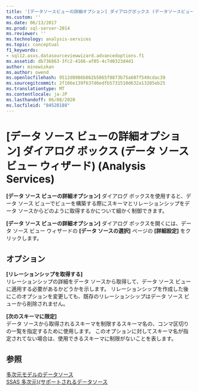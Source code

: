 ```yaml
---
title: '[データソースビューの詳細オプション] ダイアログボックス (データソースビューウィザード) (Analysis Services) |Microsoft Docs'
ms.custom: ''
ms.date: 06/13/2017
ms.prod: sql-server-2014
ms.reviewer: ''
ms.technology: analysis-services
ms.topic: conceptual
f1_keywords:
- sql12.asvs.datasourceviewwizard.advancedoptions.f1
ms.assetid: db736863-3fc2-4166-af05-4c7d0323d4d1
author: minewiskan
ms.author: owend
ms.openlocfilehash: 9512d0986b862b5865f8873b75a607f549cdac39
ms.sourcegitcommit: 2f166e139f637d6edfb5731510d632a13205eb25
ms.translationtype: MT
ms.contentlocale: ja-JP
ms.lasthandoff: 06/08/2020
ms.locfileid: "84528188"
---
```

# <a name="advanced-data-source-view-options-dialog-box-data-source-view-wizard-analysis-services"></a>[データ ソース ビューの詳細オプション] ダイアログ ボックス (データ ソース ビュー ウィザード) (Analysis Services)
  **[データ ソース ビューの詳細オプション]** ダイアログ ボックスを使用すると、データ ソース ビューでビューを構築する際にスキーマとリレーションシップをデータ ソースからどのように取得するかについて細かく制御できます。  
  
 **[データ ソース ビューの詳細オプション]** ダイアログ ボックスを開くには、データ ソース ビュー ウィザードの **[データ ソースの選択]** ページの **[詳細設定]** をクリックします。  
  
## <a name="options"></a>オプション  
 **[リレーションシップを取得する]**  
 リレーションシップの詳細をデータ ソースから取得して、データ ソース ビューに適用する必要があるかどうかを示します。 リレーションシップを作成した後にこのオプションを変更しても、既存のリレーションシップはデータ ソース ビューから削除されません。  
  
 **[次のスキーマに限定]**  
 データ ソースから取得されるスキーマを制限するスキーマ名の、コンマ区切りの一覧を指定するために使用します。 このオプションに対してスキーマ名が指定されてない場合は、使用できるスキーマに制限がないことを表します。  
  
## <a name="see-also"></a>参照  
 [多次元モデルのデータソース](multidimensional-models/data-sources-in-multidimensional-models.md)   
 [SSAS 多次元&#41;&#40;サポートされるデータソース](multidimensional-models/supported-data-sources-ssas-multidimensional.md)  
  
  
